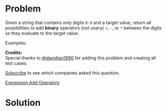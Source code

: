 
# Problem

Given a string that contains only digits `0-9` and a target value, return all
possibilities to add **binary** operators (not unary) `+`, `-`, or `*` between
the digits so they evaluate to the target value.

Examples:

**Credits:**  
Special thanks to
[@davidtan1890](https://leetcode.com/discuss/user/davidtan1890) for adding
this problem and creating all test cases.

[Subscribe](/subscribe/) to see which companies asked this question.



[Expression Add Operators](https://leetcode.com/problems/expression-add-operators)

# Solution



